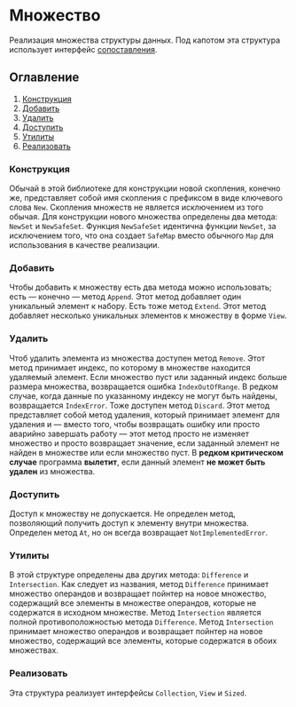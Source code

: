 # Множество
Реализация множества структуры данных. Под капотом эта структура использует интерфейс [сопоставления](/docs/en-UK/collections/mapping.md).

## Оглавление
1. [Конструкция](#конструкция)
2. [Добавить](#добавить)
3. [Удалить](#удалить)
4. [Доступить](#доступить)
5. [Утилиты](#утилиты)
6. [Реализовать](#реализовать)

### Конструкция
Обычай в этой библиотеке для конструкции новой скопления, конечно же, представляет собой имя скопления с префиксом в виде ключевого слова `New`. Скопления множеств не является исключением из того обычая. Для конструкции нового множества определены два метода: `NewSet` и `NewSafeSet`. Функция `NewSafeSet` идентична функции `NewSet`, за исключением того, что она создает `SafeMap` вместо обычного `Map` для использования в качестве реализации.

### Добавить
Чтобы добавить к множеству есть два метода можно использовать; есть &mdash; конечно &mdash; метод `Append`. Этот метод добавляет один уникальный элемент к набору. Есть тоже метод `Extend`. Этот метод добавляет несколько уникальных элементов к множеству в форме `View`.

### Удалить
Чтоб удалить элемента из множества доступен метод `Remove`. Этот метод принимает индекс, по которому в множестве находится удаляемый элемент. Если множество пуст или заданный индекс больше размера множества, возвращается ошибка `IndexOutOfRange`. В редком случае, когда данные по указанному индексу не могут быть найдены, возвращается `IndexError`. Тоже доступен метод `Discard`. Этот метод представляет собой метод удаления, который принимает элемент для удаления и &mdash; вместо того, чтобы возвращать ошибку или просто аварийно завершать работу &mdash; этот метод просто не изменяет множество и просто возвращает значение, если заданный элемент не найден в множестве или если множество пуст. В **редком критическом случае** программа **вылетит**, если данный элемент **не может быть удален** из множества.

### Доступить
Доступ к множеству не допускается. Не определен метод, позволяющий получить доступ к элементу внутри множества. Определен метод `At`, но он всегда возвращает `NotImplementedError`.

### Утилиты
В этой структуре определены два других метода: `Difference` и `Intersection`. Как следует из названия, метод `Difference` принимает множество операндов и возвращает пойнтер на новое множество, содержащий все элементы в множестве операндов, которые не содержатся в исходном множестве. Метод `Intersection` является полной противоположностью метода `Difference`. Метод `Intersection` принимает множество операндов и возвращает пойнтер на новое множество, содержащий все элементы, которые содержатся в обоих множествах.

### Реализовать
Эта структура реализует интерфейсы `Collection`, `View` и `Sized`.